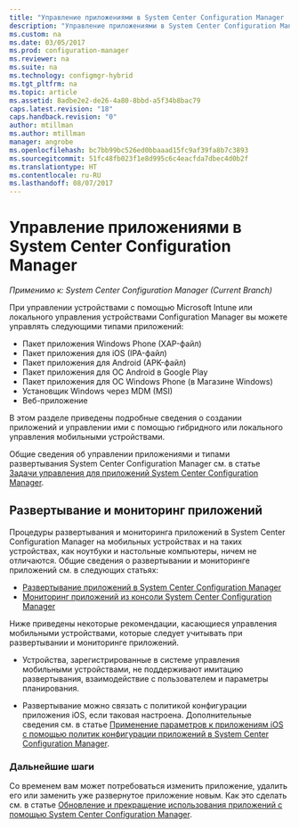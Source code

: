 ```yaml
---
title: "Управление приложениями в System Center Configuration Manager | Документация Майкрософт"
description: "Управление приложениями в System Center Configuration Manager."
ms.custom: na
ms.date: 03/05/2017
ms.prod: configuration-manager
ms.reviewer: na
ms.suite: na
ms.technology: configmgr-hybrid
ms.tgt_pltfrm: na
ms.topic: article
ms.assetid: 8adbe2e2-de26-4a80-8bbd-a5f34b8bac79
caps.latest.revision: "18"
caps.handback.revision: "0"
author: mtillman
ms.author: mtillman
manager: angrobe
ms.openlocfilehash: bc7bb99bc526ed0bbaaad15fc9af39fa8b7c3893
ms.sourcegitcommit: 51fc48fb023f1e8d995c6c4eacfda7dbec4d0b2f
ms.translationtype: HT
ms.contentlocale: ru-RU
ms.lasthandoff: 08/07/2017
---
```

# <a name="manage-applications-in-system-center-configuration-manager"></a>Управление приложениями в System Center Configuration Manager

*Применимо к: System Center Configuration Manager (Current Branch)*

При управлении устройствами с помощью Microsoft Intune или локального управления устройствами Configuration Manager вы можете управлять следующими типами приложений:
- Пакет приложения Windows Phone (XAP-файл)
- Пакет приложения для iOS (IPA-файл)
- Пакет приложения для Android (APK-файл)
- Пакет приложения для ОС Android в Google Play
- Пакет приложения для ОС Windows Phone (в Магазине Windows)
- Установщик Windows через MDM (MSI)
- Веб-приложение

В этом разделе приведены подробные сведения о создании приложений и управлении ими с помощью гибридного или локального управления мобильными устройствами.

Общие сведения об управлении приложениями и типами развертывания System Center Configuration Manager см. в статье [Задачи управления для приложений System Center Configuration Manager](../../apps/deploy-use/management-tasks-applications.md).

## <a name="deploying-and-monitoring-apps"></a>Развертывание и мониторинг приложений

Процедуры развертывания и мониторинга приложений в System Center Configuration Manager на мобильных устройствах и на таких устройствах, как ноутбуки и настольные компьютеры, ничем не отличаются. Общие сведения о развертывании и мониторинге приложений см. в следующих статьях:

- [Развертывание приложений в System Center Configuration Manager](../../apps/deploy-use/deploy-applications.md)
- [Мониторинг приложений из консоли System Center Configuration Manager](../../apps/deploy-use/monitor-applications-from-the-console.md)

Ниже приведены некоторые рекомендации, касающиеся управления мобильными устройствами, которые следует учитывать при развертывании и мониторинге приложений.

- Устройства, зарегистрированные в системе управления мобильными устройствами, не поддерживают имитацию развертывания, взаимодействие с пользователем и параметры планирования.

- Развертывание можно связать с политикой конфигурации приложения iOS, если таковая настроена. Дополнительные сведения см. в статье [Применение параметров к приложениям iOS с помощью политик конфигурации приложений в System Center Configuration Manager](configure-ios-apps-with-app-configuration-policies.md).

### <a name="next-steps"></a>Дальнейшие шаги

Со временем вам может потребоваться изменить приложение, удалить его или заменить уже развернутое приложение новым. Как это сделать см. в статье [Обновление и прекращение использования приложений с помощью System Center Configuration Manager](../../apps/deploy-use/update-and-retire-applications.md).
